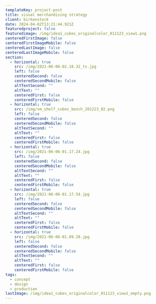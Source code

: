 ```yaml
---
templateKey: project-post
title: visual merchandising strategy
client: birkenstock
date: 2024-04-02T13:21:44.921Z
featuredproject: false
featuredimage: /img/idea1_cubes_originalcolor_011123_view1.png
centeredFirstImage: false
centeredFirstImageMobile: false
centeredLastImage: false
centeredLastImageMobile: false
section:
  - horizontal: true
    src: /img/2021-06-06-02.18.32_tv.jpg
    left: false
    centeredSecond: false
    centeredSecondMobile: false
    altTextSecond: ""
    altText: ""
    centeredFirst: false
    centeredFirstMobile: false
  - horizontal: true
    src: /img/vm_shelf_cubes_bench_201223_02.png
    left: false
    centeredSecond: false
    centeredSecondMobile: false
    altTextSecond: ""
    altText: ""
    centeredFirst: false
    centeredFirstMobile: false
  - horizontal: true
    src: /img/2021-06-06-01.17.24.jpg
    left: false
    centeredSecond: false
    centeredSecondMobile: false
    altTextSecond: ""
    altText: ""
    centeredFirst: false
    centeredFirstMobile: false
  - horizontal: true
    src: /img/2021-06-06-01.17.54.jpg
    left: false
    centeredSecond: false
    centeredSecondMobile: false
    altTextSecond: ""
    altText: ""
    centeredFirst: false
    centeredFirstMobile: false
  - horizontal: true
    src: /img/2021-06-06-01.09.28.jpg
    left: false
    centeredSecond: false
    centeredSecondMobile: false
    altTextSecond: ""
    altText: ""
    centeredFirst: false
    centeredFirstMobile: false
tags:
  - concept
  - design
  - production
lastImage: /img/idea1_cubes_originalcolor_011123_view1_empty.png
---
```

